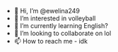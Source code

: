 - 👋 Hi, I’m @ewelina249
- 👀 I’m interested in volleyball 
- 🌱 I’m currently learning English?
- 💞️ I’m looking to collaborate on lol
- 📫 How to reach me - idk

<!---
ewelina249/ewelina249 is a ✨ special ✨ repository because its `README.md` (this file) appears on your GitHub profile.
You can click the Preview link to take a look at your changes.
--->
